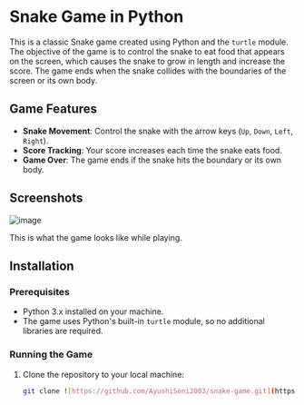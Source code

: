 # Snake Game in Python

This is a classic Snake game created using Python and the `turtle` module. The objective of the game is to control the snake to eat food that appears on the screen, which causes the snake to grow in length and increase the score. The game ends when the snake collides with the boundaries of the screen or its own body.

## Game Features

- **Snake Movement**: Control the snake with the arrow keys (`Up`, `Down`, `Left`, `Right`).
- **Score Tracking**: Your score increases each time the snake eats food.
- **Game Over**: The game ends if the snake hits the boundary or its own body.

## Screenshots

![image](https://github.com/user-attachments/assets/a6f6fdd5-6520-48c0-ba00-bb10cb9a4a57)

This is what the game looks like while playing.

## Installation

### Prerequisites

- Python 3.x installed on your machine.
- The game uses Python's built-in `turtle` module, so no additional libraries are required.

### Running the Game

1. Clone the repository to your local machine:

   ```bash
   git clone ![https://github.com/AyushiSoni2003/snake-game.git](https://github.com/AyushiSoni2003/snake-game.git)
   ```
